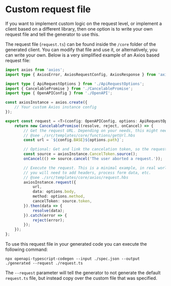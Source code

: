 # Custom request file

If you want to implement custom logic on the request level,
or implement a client based on a different library, then
one option is to write your own request file and tell
the generator to use this.

The request file (`request.ts`) can be found inside the
`/core` folder of the generated client. You can modify
that file and use it, or alternatively, you can write
your own. Below is a very simplified example of an Axios
based request file:

```typescript
import axios from 'axios';
import type { AxiosError, AxiosRequestConfig, AxiosResponse } from 'axios';

import type { ApiRequestOptions } from './ApiRequestOptions';
import { CancelablePromise } from './CancelablePromise';
import type { OpenAPIConfig } from './OpenAPI';

const axiosInstance = axios.create({
    // Your custom Axios instance config
});

export const request = <T>(config: OpenAPIConfig, options: ApiRequestOptions): CancelablePromise<T> => {
    return new CancelablePromise((resolve, reject, onCancel) => {
        // Get the request URL. Depending on your needs, this might need additional processing,
        // @see ./src/templates/core/functions/getUrl.hbs
        const url = `${config.BASE}${options.path}`;

        // Optional: Get and link the cancelation token, so the request can be aborted.
        const source = axiosInstance.CancelToken.source();
        onCancel(() => source.cancel('The user aborted a request.'));

        // Execute the request. This is a minimal example, in real world scenarios
        // you will need to add headers, process form data, etc.
        // @see ./src/templates/core/axios/request.hbs
        axiosInstance.request({
            url,
            data: options.body,
            method: options.method,
            cancelToken: source.token,
        }).then(data => {
            resolve(data);
        }).catch(error => {
            reject(error);
        });
    });
};
```

To use this request file in your generated code you can execute the
following command:

```
npx openapi-typescript-codegen --input ./spec.json --output ./generated --request ./request.ts
```

The `--request` parameter will tell the generator to not generate the default
`request.ts` file, but instead copy over the custom file that was specified.
